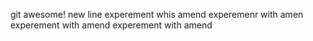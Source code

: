 git awesome!
new line
experement whis amend
experemenr with amen
experement with amend
experement with amend
